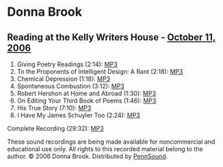 Donna Brook
===========

Reading at the Kelly Writers House - [October 11, 2006](http://writing.upenn.edu/wh/calendar/1006.html#11)
----------------------------------------------------------------------------------------------------------

1.  Giving Poetry Readings (2:14): [MP3](http://media.sas.upenn.edu/pennsound/authors/Brook/Brook-Donna_01_Giving-Poetry-Readings_UPenn_10-11-06.mp3)
2.  To the Proponents of Intelligent Design: A Rant (2:18): [MP3](http://media.sas.upenn.edu/pennsound/authors/Brook/Brook-Donna_02_Intelligent-Design_UPenn_10-11-06.mp3)
3.  Chemical Depression (1:18): [MP3](http://media.sas.upenn.edu/pennsound/authors/Brook/Brook-Donna_03_Chemical-Depression_UPenn_10-11-06.mp3)
4.  Spontaneous Combustion (3:12): [MP3](http://media.sas.upenn.edu/pennsound/authors/Brook/Brook-Donna_04_Spontaneous-Combustion_UPenn_10-11-06.mp3)
5.  Robert Hershon at Home and Abroad (1:30): [MP3](http://media.sas.upenn.edu/pennsound/authors/Brook/Brook-Donna_05_Robert-Hershon_UPenn_10-11-06.mp3)
6.  On Editing Your Third Book of Poems (1:46): [MP3](http://media.sas.upenn.edu/pennsound/authors/Brook/Brook-Donna_06_Third-Book_UPenn_10-11-06.mp3)
7.  His True Story (7:10): [MP3](http://media.sas.upenn.edu/pennsound/authors/Brook/Brook-Donna_07_True-Story_UPenn_10-11-06.mp3)
8.  I Have My James Schuyler Too (2:24): [MP3](http://media.sas.upenn.edu/pennsound/authors/Brook/Brook-Donna_08_James-Schuyler_UPenn_10-11-06.mp3)

Complete Recording (29:32): [MP3](http://media.sas.upenn.edu/pennsound/authors/Brook/Brook-Donna_Complete-Recording_UPenn_10-11-06.mp3)

These sound recordings are being made available for noncommercial and educational use only. All
rights to this recorded material belong to the author. © 2006 Donna Brook.
Distributed by [PennSound](http://writing.upenn.edu/pennsound).
